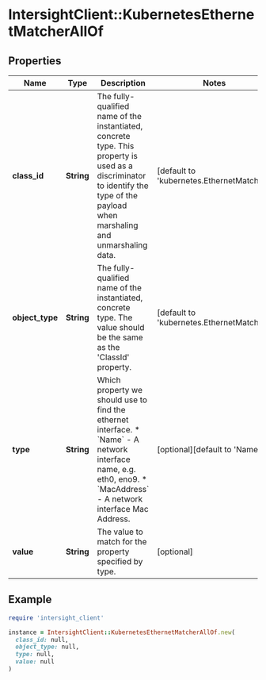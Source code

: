# IntersightClient::KubernetesEthernetMatcherAllOf

## Properties

| Name | Type | Description | Notes |
| ---- | ---- | ----------- | ----- |
| **class_id** | **String** | The fully-qualified name of the instantiated, concrete type. This property is used as a discriminator to identify the type of the payload when marshaling and unmarshaling data. | [default to &#39;kubernetes.EthernetMatcher&#39;] |
| **object_type** | **String** | The fully-qualified name of the instantiated, concrete type. The value should be the same as the &#39;ClassId&#39; property. | [default to &#39;kubernetes.EthernetMatcher&#39;] |
| **type** | **String** | Which property we should use to find the ethernet interface. * &#x60;Name&#x60; - A network interface name, e.g. eth0, eno9. * &#x60;MacAddress&#x60; - A network interface Mac Address. | [optional][default to &#39;Name&#39;] |
| **value** | **String** | The value to match for the property specified by type. | [optional] |

## Example

```ruby
require 'intersight_client'

instance = IntersightClient::KubernetesEthernetMatcherAllOf.new(
  class_id: null,
  object_type: null,
  type: null,
  value: null
)
```

